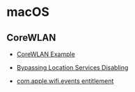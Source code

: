 # macOS

## CoreWLAN

- [CoreWLAN Example](https://github.com/pavel-a/CoreWLANWirelessManager2/blob/master/CoreWLANController.m)

- [Bypassing Location Services Disabling](https://www.metalliccode.com/blog/2019/7/1/bypassing-location-services-disabling-on-macos-mojave-and-catalina)

- [com.apple.wifi.events entitlement](https://developer.apple.com/documentation/corewlan/cwwificlient/1512439-startmonitoringevent)
